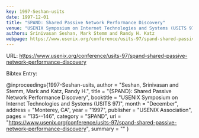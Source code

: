 ```yaml
---
key: 1997-Seshan-usits
date: 1997-12-01
title: "SPAND: Shared Passive Network Performance Discovery"
venue: "USENIX Symposium on Internet Technologies and Systems (USITS 97)"
authors: Srinivasan Seshan, Mark Stemm and Randy H. Katz
webpage: https://www.usenix.org/conference/usits-97/spand-shared-passive-network-performance-discovery
---
```


URL: https://www.usenix.org/conference/usits-97/spand-shared-passive-network-performance-discovery

Bibtex Entry:

@inproceedings{1997-Seshan-usits,
    author = "Seshan, Srinivasan and Stemm, Mark and Katz, Randy H.",
    title = "{SPAND}: Shared Passive Network Performance Discovery",
    booktitle = "USENIX Symposium on Internet Technologies and Systems (USITS 97)",
    month = "December",
    address = "Monterey, CA",
    year = "1997",
    publisher = "USENIX Association",
    pages = "135--146",
    category = "SPAND",
    url = "https://www.usenix.org/conference/usits-97/spand-shared-passive-network-performance-discovery",
    summary = ""
}

